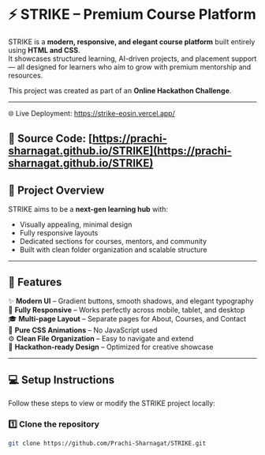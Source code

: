 # ⚡ STRIKE – Premium Course Platform

STRIKE is a **modern, responsive, and elegant course platform** built entirely using **HTML and CSS**.  
It showcases structured learning, AI-driven projects, and placement support — all designed for learners who aim to grow with premium mentorship and resources.

This project was created as part of an **Online Hackathon Challenge**.

---

🌐 Live Deployment: https://strike-eosin.vercel.app/

💾 Source Code:  [https://prachi-sharnagat.github.io/STRIKE](https://prachi-sharnagat.github.io/STRIKE)
---

## 🧩 Project Overview

STRIKE aims to be a **next-gen learning hub** with:
- Visually appealing, minimal design
- Fully responsive layouts
- Dedicated sections for courses, mentors, and community
- Built with clean folder organization and scalable structure

---

## 🧠 Features

✨ **Modern UI** – Gradient buttons, smooth shadows, and elegant typography  
📱 **Fully Responsive** – Works perfectly across mobile, tablet, and desktop  
🎓 **Multi-page Layout** – Separate pages for About, Courses, and Contact  
🌈 **Pure CSS Animations** – No JavaScript used  
⚙️ **Clean File Organization** – Easy to navigate and extend  
🚀 **Hackathon-ready Design** – Optimized for creative showcase

---

## 💻 Setup Instructions

Follow these steps to view or modify the STRIKE project locally:

### 1️⃣ Clone the repository
```bash
git clone https://github.com/Prachi-Sharnagat/STRIKE.git
